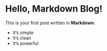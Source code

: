 # Hello, Markdown Blog!

This is your first post written in **Markdown**.

- It’s simple
- It’s clean
- It’s powerful
